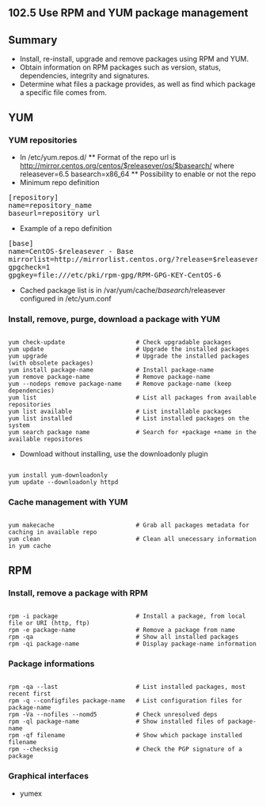 102.5 Use RPM and YUM package management
----------------------------------------

## Summary

- Install, re-install, upgrade and remove packages using RPM and YUM.
- Obtain information on RPM packages such as version, status, dependencies, integrity and signatures.
- Determine what files a package provides, as well as find which package a specific file comes from.

## YUM

### YUM repositories ###

* In /etc/yum.repos.d/
** Format of the repo url is
 http://mirror.centos.org/centos/$releasever/os/$basearch/
    where releasever=6.5
          basearch=x86_64
** Possibility to enable or not the repo
* Minimum repo definition
<pre>
[repository]
name=repository_name
baseurl=repository_url
</pre>
* Example of a repo definition
<pre>
[base]
name=CentOS-$releasever - Base
mirrorlist=http://mirrorlist.centos.org/?release=$releasever&arch=$basearch&repo=os
gpgcheck=1
gpgkey=file:///etc/pki/rpm-gpg/RPM-GPG-KEY-CentOS-6
</pre>
* Cached package list is in /var/yum/cache/$basearch/$releasever configured in /etc/yum.conf

### Install, remove, purge, download a package with YUM

<pre><code>
yum check-update                    # Check upgradable packages
yum update                          # Upgrade the installed packages
yum upgrade                         # Upgrade the installed packages (with obsolete packages)
yum install package-name            # Install package-name
yum remove package-name             # Remove package-name
yum --nodeps remove package-name    # Remove package-name (keep dependencies)
yum list                            # List all packages from available repositories
yum list available                  # List installable packages
yum list installed                  # List installed packages on the system
yum search package name             # Search for +package +name in the available repositores
</code></pre>

* Download without installing, use the downloadonly plugin
<pre><code>
yum install yum-downloadonly
yum update --downloadonly httpd
</pre></code>

### Cache management with YUM
<pre><code>
yum makecache                       # Grab all packages metadata for caching in available repo
yum clean                           # Clean all unecessary information in yum cache
</pre></code>

## RPM

### Install, remove a package with RPM
<pre><code>
rpm -i package                      # Install a package, from local file or URI (http, ftp)
rpm -e package-name                 # Remove a package from name
rpm -qa                             # Show all installed packages
rpm -qi package-name                # Display package-name information
</code></pre>

### Package informations
<pre><code>
rpm -qa --last                      # List installed packages, most recent first
rpm -q --configfiles package-name   # List configuration files for package-name
rpm -Va --nofiles --nomd5           # Check unresolved deps
rpm -ql package-name                # Show installed files of package-name
rpm -qf filename                    # Show which package installed filename
rpm --checksig                      # Check the PGP signature of a package
</code></pre>

### Graphical interfaces

* yumex


